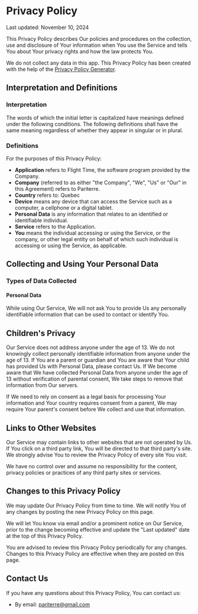 # Privacy Policy

Last updated: November 10, 2024

This Privacy Policy describes Our policies and procedures on the collection, use and disclosure of Your information when You use the Service and tells You about Your privacy rights and how the law protects You.

We do not collect any data in this app. This Privacy Policy has been created with the help of the [Privacy Policy Generator](https://www.privacypolicies.com/privacy-policy-generator/).

## Interpretation and Definitions

### Interpretation

The words of which the initial letter is capitalized have meanings defined under the following conditions. The following definitions shall have the same meaning regardless of whether they appear in singular or in plural.

### Definitions

For the purposes of this Privacy Policy:

- __Application__ refers to Flight Time, the software program provided by the Company.
- __Company__ (referred to as either "the Company", "We", "Us" or "Our" in this Agreement) refers to Pariterre.
- __Country__ refers to: Quebec
- __Device__ means any device that can access the Service such as a computer, a cellphone or a digital tablet.
- __Personal Data__ is any information that relates to an identified or identifiable individual.
- __Service__ refers to the Application.
- __You__ means the individual accessing or using the Service, or the company, or other legal entity on behalf of which such individual is accessing or using the Service, as applicable.


## Collecting and Using Your Personal Data

### Types of Data Collected

#### Personal Data

While using Our Service, We will not ask You to provide Us any personally identifiable information that can be used to contact or identify You. 

## Children's Privacy

Our Service does not address anyone under the age of 13. We do not knowingly collect personally identifiable information from anyone under the age of 13. If You are a parent or guardian and You are aware that Your child has provided Us with Personal Data, please contact Us. If We become aware that We have collected Personal Data from anyone under the age of 13 without verification of parental consent, We take steps to remove that information from Our servers.

If We need to rely on consent as a legal basis for processing Your information and Your country requires consent from a parent, We may require Your parent's consent before We collect and use that information.


## Links to Other Websites

Our Service may contain links to other websites that are not operated by Us. If You click on a third party link, You will be directed to that third party's site. We strongly advise You to review the Privacy Policy of every site You visit.

We have no control over and assume no responsibility for the content, privacy policies or practices of any third party sites or services.

## Changes to this Privacy Policy

We may update Our Privacy Policy from time to time. We will notify You of any changes by posting the new Privacy Policy on this page.

We will let You know via email and/or a prominent notice on Our Service, prior to the change becoming effective and update the "Last updated" date at the top of this Privacy Policy.

You are advised to review this Privacy Policy periodically for any changes. Changes to this Privacy Policy are effective when they are posted on this page.

## Contact Us

If you have any questions about this Privacy Policy, You can contact us:


- By email: pariterre@gmail.com